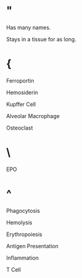# "

Has many names.

Stays in a tissue for as long.

# {

Ferroportin

Hemosiderin

Kupffer Cell

Alveolar Macrophage

Osteoclast

# \

EPO

# ^

Phagocytosis

Hemolysis

Erythropoiesis

Antigen Presentation

Inflammation

T Cell
